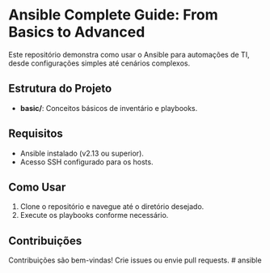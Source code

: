 
# Ansible Complete Guide: From Basics to Advanced

Este repositório demonstra como usar o Ansible para automações de TI, desde configurações simples até cenários complexos.

## Estrutura do Projeto
- **basic/**: Conceitos básicos de inventário e playbooks.

## Requisitos
- Ansible instalado (v2.13 ou superior).
- Acesso SSH configurado para os hosts.

## Como Usar
1. Clone o repositório e navegue até o diretório desejado.
2. Execute os playbooks conforme necessário.

## Contribuições
Contribuições são bem-vindas! Crie issues ou envie pull requests.
#   a n s i b l e  
 